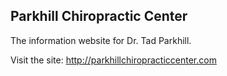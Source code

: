 Parkhill Chiropractic Center 
----------------------------

The information website for Dr. Tad Parkhill.

Visit the site:
http://parkhillchiropracticcenter.com
